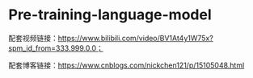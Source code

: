 # Pre-training-language-model

配套视频链接：https://www.bilibili.com/video/BV1At4y1W75x?spm_id_from=333.999.0.0；

配套博客链接：https://www.cnblogs.com/nickchen121/p/15105048.html
